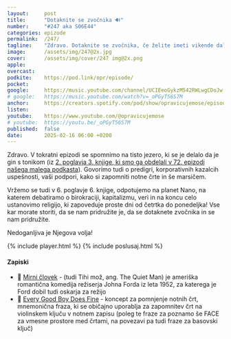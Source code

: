 ```yaml
---
layout: 	post
title:  	"Dotaknite se zvočnika 🔊"
number: 	"#247 aka S06E44"
categories:	epizode
permalink:	/247/
tagline: 	"Zdravo. Dotaknite se zvočnika, če želite imeti vikende daljše, veliko daljše kot so zdaj. Zdaj se dotaknite zvočnika. Zdaj!" 
image:		/assets/img/247@2x.jpg
cover:		/assets/img/cover/247 img@2x.png
apple:		
overcast:	
podkite:	https://pod.link/opr/episode/
pocket:		
google:		https://music.youtube.com/channel/UCIEeoGykzM542RWLwgCDoJw
# google:	https://music.youtube.com/watch?v=_oPGyT56S7M
anchor:		https://creators.spotify.com/pod/show/opravicujemose/episodes/Dotaknite-se-zvonika-e2uv5fe
listen:		
youtube:	https://www.youtube.com/@opravicujemose
# youtube:	https://youtu.be/_oPGyT56S7M
published:	false
date: 		2025-02-16 06:00 +0200
---
```


Zdravo. V tokratni epizodi se spomnimo na tisto jezero, ki se je delalo da je gin s tonikom (iz [2. poglavja 3. knjige, ki smo ga obdelali v 72. epizodi našega malega podkasta](https://opravicujemo.se/072/)). Govorimo tudi o predigri, korporativnih kazalcih uspešnosti, vaši podpori, kako si zapomniti notne črte in še marsičem. 

Vržemo se tudi v 6. poglavje 6. knjige, odpotujemo na planet Nano, na katerem debatiramo o birokraciji, kapitalizmu, veri in na koncu celo ustanovimo religijo, ki zapoveduje proste dni od četrtka do ponedeljka! Vse kar morate storiti, da se nam pridružite je, da se dotaknete zvočnika in se nam pridružite. 

Nedoganljiva je Njegova volja! 

{% include player.html %}
{% include poslusaj.html %}

<!--break-->

#### Zapiski

- 🥊 [Mirni človek](https://sl.wikipedia.org/wiki/Mirni_%C4%8Dlovek) - (tudi Tihi mož, ang. The Quiet Man) je ameriška romantična komedija režiserja Johna Forda iz leta 1952, za katerega je Ford dobil tudi oskarja za režijo 
- 🎼 [Every Good Boy Does Fine](https://ahighernote.com/lines-and-spaces/) - koncept za pomnjenje notnih črt, mnemonična fraza, ki se običajno uporablja za zapomnitev črt na violinskem ključu v notnem zapisu (poleg te fraze za poznamo še FACE za vmesne prostore med črtami, na povezavi pa tudi fraze za basovski ključ) 